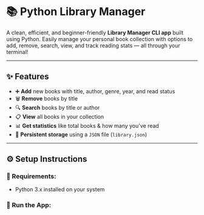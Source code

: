 # 📚 Python Library Manager

A clean, efficient, and beginner-friendly **Library Manager CLI app** built using Python. Easily manage your personal book collection with options to add, remove, search, view, and track reading stats — all through your terminal!

---

## ✨ Features

- ➕ **Add** new books with title, author, genre, year, and read status  
- 🗑️ **Remove** books by title  
- 🔍 **Search** books by title or author  
- 📋 **View** all books in your collection  
- 📊 **Get statistics** like total books & how many you've read  
- 💾 **Persistent storage** using a `JSON` file (`library.json`)

---

## ⚙️ Setup Instructions

### 📌 Requirements:
- Python 3.x installed on your system

### 🚀 Run the App:

